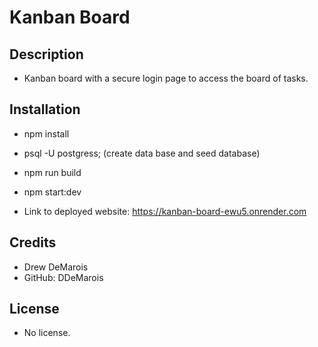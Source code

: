 # Kanban Board

## Description

- Kanban board with a secure login page to access the board of tasks.

## Installation

- npm install
- psql -U postgress; (create data base and seed database)
- npm run build
- npm start:dev

- Link to deployed website: https://kanban-board-ewu5.onrender.com

## Credits

- Drew DeMarois
- GitHub: DDeMarois

## License

- No license.
